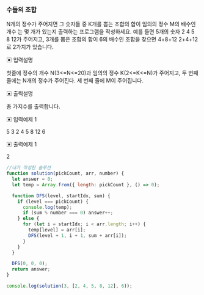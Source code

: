 ### 수들의 조합

N개의 정수가 주어지면 그 숫자들 중 K개를 뽑는 조합의 합이 임의의 정수 M의 배수인 개수
는 몇 개가 있는지 출력하는 프로그램을 작성하세요.
예를 들면 5개의 숫자 2 4 5 8 12가 주어지고, 3개를 뽑은 조합의 합이 6의 배수인 조합을
찾으면 4+8+12 2+4+12로 2가지가 있습니다.

▣ 입력설명

첫줄에 정수의 개수 N(3<=N<=20)과 임의의 정수 K(2<=K<=N)가 주어지고,
두 번째 줄에는 N개의 정수가 주어진다.
세 번째 줄에 M이 주어집니다.

▣ 출력설명

총 가지수를 출력합니다.

▣ 입력예제 1

5 3
2 4 5 8 12
6

▣ 출력예제 1

2

```javascript
//내가 작성한 솔루션
function solution(pickCount, arr, number) {
  let answer = 0;
  let temp = Array.from({ length: pickCount }, () => 0);

  function DFS(level, startIdx, sum) {
    if (level === pickCount) {
      console.log(temp);
      if (sum % number === 0) answer++;
    } else {
      for (let i = startIdx; i < arr.length; i++) {
        temp[level] = arr[i];
        DFS(level + 1, i + 1, sum + arr[i]);
      }
    }
  }

  DFS(0, 0, 0);
  return answer;
}

console.log(solution(3, [2, 4, 5, 8, 12], 6));
```
